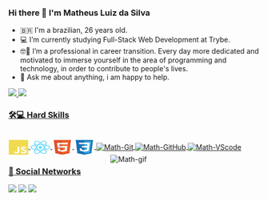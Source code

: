 ### Hi there 👋 I'm Matheus Luiz da Silva

<!--
**Mathluiz23/Mathluiz23** is a ✨ _special_ ✨ repository because its `README.md` (this file) appears on your GitHub profile.

Here are some ideas to get you started: -->

- 🇧🇷 I'm a brazilian, 26 years old.
- 💻 I’m currently studying Full-Stack Web Development at Trybe.
- 🤓🚀 I’m a professional in career transition. Every day more dedicated and motivated to immerse yourself in the area of ​​programming and technology, in order to contribute to people's lives.
- 💬 Ask me about anything, i am happy to help.


<div>
  <a href="https://github.com/Mathluiz23">
  <img height="180em" src="https://github-readme-stats.vercel.app/api?username=Mathluiz23&show_icons=true&theme=dark&include_all_commits=true&count_private=true"/>
  <img height="180em" src="https://github-readme-stats.vercel.app/api/top-langs/?username=Mathluiz23&layout=compact&langs_count=16&theme=dark"/>
</div>
  
   ### 🛠💻 Hard Skills 

<div style="display: inline_block"><br>
  <img align="center" alt="Math-Js" height="30" width="40" src="https://raw.githubusercontent.com/devicons/devicon/master/icons/javascript/javascript-plain.svg">
  <img align="center" alt="Math-React" height="30" width="40" src="https://raw.githubusercontent.com/devicons/devicon/master/icons/react/react-original.svg">
  <img align="center" alt="Math-HTML" height="30" width="40" src="https://raw.githubusercontent.com/devicons/devicon/master/icons/html5/html5-original.svg">
  <img align="center" alt="Math-CSS" height="30" width="40" src="https://raw.githubusercontent.com/devicons/devicon/master/icons/css3/css3-original.svg">
  <img align="center" alt="Math-Git" height="30" width="60" src="https://img.shields.io/badge/-Git-05122A?style=flat&logo=git">
  <img align="center" alt="Math-GitHub" height="30" width="70" src="https://img.shields.io/badge/-GitHub-05122A?style=flat&logo=github">
  <img align="center" alt="Math-VScode" height="30" width="90" src="https://img.shields.io/badge/-Visual%20Studio%20Code-05122A?style=flat&logo=visual-studio-code&logoColor=007ACC">
  <img align="right" alt="Math-gif" src="https://blog.bsource.com.br/assets/img/programador.gif" width= 300px>  
</div>
  
  ### 🧔 Social Networks
  
<div>
  <a href="https://www.instagram.com/mathluiz23/" target="_blank"><img src="https://img.shields.io/badge/-Instagram-%23E4405F?style=for-the-badge&logo=instagram&logoColor=white" target="_blank"></a>
  <a href = "mailto:mathluizs23@gmail.com"><img src="https://img.shields.io/badge/Gmail-D14836?style=for-the-badge&logo=gmail&logoColor=white" target="_blank"></a>
  <a href="https://br.linkedin.com/in/matheus-luiz-da-silva-9bba02119" target="_blank"><img src="https://img.shields.io/badge/-LinkedIn-%230077B5?style=for-the-badge&logo=linkedin&logoColor=white" target="_blank"></a>   
</div>

  
